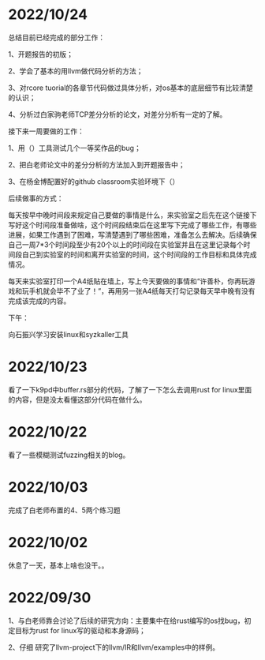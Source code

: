 # 2022/10/24

总结目前已经完成的部分工作：

1、开题报告的初版；

2、学会了基本的用llvm做代码分析的方法；

3、对rcore tuorial的各章节代码做过具体分析，对os基本的底层细节有比较清楚的认识；

4、分析过白家驹老师TCP差分分析的论文，对差分分析有一定的了解。



接下来一周要做的工作：

1、用（）工具测试几个一等奖作品的bug；

2、把白老师论文中的差分分析的方法加入到开题报告中；

3、在杨金博配置好的github classroom实验环境下（）



后续做事的方式：

每天按早中晚时间段来规定自己要做的事情是什么，来实验室之后先在这个链接下写好这个时间段准备做啥，这个时间段结束后在这里写下完成了哪些工作，有哪些进展，如果工作遇到了困难，写清楚遇到了哪些困难，准备怎么去解决。后续确保自己一周7*3个时间段至少有20个以上的时间段在实验室并且在这里记录每个时间段自己到实验室的时间和离开实验室的时间，这个时间段的工作目标和具体完成情况。

每天来实验室打印一个A4纸贴在墙上，写上今天要做的事情和“许善朴，你再玩游戏和玩手机就会毕不了业了！”，再用另一张A4纸每天打勾记录每天早中晚有没有完成该完成的内容。

下午：

向石振兴学习安装linux和syzkaller工具



# 2022/10/23

看了一下k9pd中buffer.rs部分的代码，了解了一下怎么去调用rust for linux里面的内容，但是没太看懂这部分代码在做什么。

# 2022/10/22

看了一些模糊测试fuzzing相关的blog。



# 2022/10/03

完成了白老师布置的4、5两个练习题



# 2022/10/02

休息了一天，基本上啥也没干。。





# 2022/09/30

1、与白老师靠会讨论了后续的研究方向：主要集中在给rust编写的os找bug，初定目标为rust for linux写的驱动和本身源码；

2、仔细 研究了llvm-project下的llvm/IR和llvm/examples中的样例。









